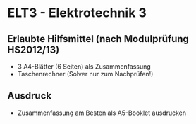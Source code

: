 # ELT3 - Elektrotechnik 3

## Erlaubte Hilfsmittel (nach Modulprüfung HS2012/13)
 * 3 A4-Blätter (6 Seiten) als Zusammenfassung
 * Taschenrechner (Solver nur zum Nachprüfen!)
 
 Ausdruck
--------
* Zusammenfassung am Besten als A5-Booklet ausdrucken